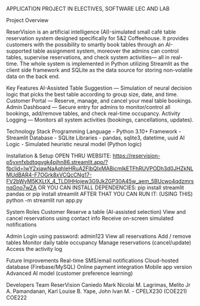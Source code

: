 APPLICATION PROJECT IN ELECTIVES, SOFTWARE LEC AND LAB

Project Overview

ReserVision is an artificial intelligence (AI)-simulated small café table reservation system designed specifically for 5&2 Coffeehouse.
It provides customers with the possibility to smartly book tables through an AI-supported table assignment system, moreover the admins can control tables, supervise reservations, and check system activities— all in real-time.
The whole system is implemented in Python utilizing Streamlit as the client side framework and SQLite as the data source for storing non-volatile data on the back end.

Key Features
AI-Assisted Table Suggestion — Simulation of neural decision logic that picks the best table according to group size, date, and time.
Customer Portal — Reserve, manage, and cancel your meal table bookings.
Admin Dashboard — Secure entry for admins to monitor/control all bookings, add/remove tables, and check real-time occupancy.
Activity Logging — Monitors all system activities (bookings, cancellations, updates).

Technology Stack
Programming Language - Python 3.10+
Framework	- Streamlit
Database - SQLite
Libraries	- pandas, sqlite3, datetime, uuid
AI Logic	- Simulated heuristic neural model (Python logic)

Installation & Setup
OPEN THRU WEBSITE: https://reservision-p5yxnfxbdtqgvgk4pjhn86.streamlit.app/?fbclid=IwY2xjawNaAqhleHRuA2FlbQIxMABicmlkETFhRUVPODh3d0JHZkNLMUdBAR4-F7OGrk8xVCQcCNg17-FV2bWyM5KXLtX_4_TLDIHHojew3G9JkZGP30A45w_aem_5BUcwo4qdzmrsnqGno7wZA 
OR YOU CAN INSTALL DEPENDENCIES:
pip install streamlit pandas or pip install streamlit
AFTER THAT YOU CAN RUN IT: (USING THIS)
python -m streamlit run app.py

System Roles
Customer
Reserve a table (AI-assisted selection)
View and cancel reservations using contact info
Receive on-screen simulated notifications

Admin
Login using password: admin123
View all reservations
Add / remove tables
Monitor daily table occupancy
Manage reservations (cancel/update)
Access the activity log

Future Improvements
Real-time SMS/email notifications
Cloud-hosted database (Firebase/MySQL)
Online payment integration
Mobile app version
Advanced AI model (customer preference learning)

Developers
Team ReserVision
Caniedo Mark Nicolai M. 
Lagrimas, Melito Jr A.
Pamandanan, Karl Louise B.
Yape, John Ivan M. - CPELX230 (COE221)
COE222
